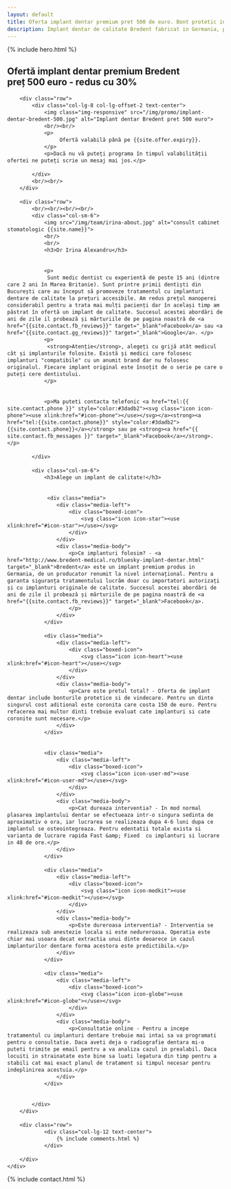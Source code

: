 ```yaml
---
layout: default
title: Oferta implant dentar premium pret 500 de euro. Bont protetic inclus, consultatie gratuita.
description: Implant dentar de calitate Bredent fabricat in Germania, pret accesibil. Fara costuri ascunse, bontul protetic, consultatia sunt incluse in pret.
---
```


<!-- Start Hero -->

{% include hero.html %}

<!-- End Hero -->


<!-- Start About -->
<div id="oabout" class="about">
    <div class="container-fluid">
        <h2 class="section-title">Ofertă implant dentar premium Bredent <br/> preț 500 euro - redus cu 30%</h2>
        
        <div class="row">
            <div class="col-lg-8 col-lg-offset-2 text-center">
                <img class="img-responsive" src="/img/promo/implant-dentar-bredent-500.jpg" alt="Implant dentar Bredent pret 500 euro">
                <br/><br/>
                <p>                    
                     Ofertă valabilă până pe {{site.offer.expiry}}. 
                </p>
                <p>Dacă nu vă puteți programa în timpul valabilității ofertei ne puteți scrie un mesaj mai jos.</p>

            </div>
            <br/><br/>
        </div>

        <div class="row">
            <br/><br/><br/><br/>
            <div class="col-sm-6">
                <img src="/img/team/irina-about.jpg" alt="consult cabinet stomatologic {{site.name}}">
                <br/>
                <br/>
                <h3>Dr Irina Alexandru</h3>


                <p>
                 Sunt medic dentist cu experientă de peste 15 ani (dintre care 2 ani în Marea Britanie). Sunt printre primii dentiști din București care au început să promoveze tratamentul cu implanturi dentare de calitate la prețuri accesibile. Am redus prețul manoperei considerabil pentru a trata mai mulți pacienți dar în același timp am păstrat în ofertă un implant de calitate. Succesul acestei abordări de ani de zile il probează și mărturiile de pe pagina noastră de <a href="{{site.contact.fb_reviews}}" target="_blank">Facebook</a> sau <a href="{{site.contact.gg_reviews}}" target="_blank">Google</a>. </p>
                <p>
                 <strong>Atenție</strong>, alegeți cu grijă atât medicul cât și implanturile folosite. Există și medici care folosesc implanturi "compatibile" cu un anumit brand dar nu folosesc originalul. Fiecare implant original este însoțit de o serie pe care o puteți cere dentistului.
                </p>
                
                
                <p>Ma puteti contacta telefonic <a href="tel:{{ site.contact.phone }}" style="color:#3dadb2"><svg class="icon icon-phone"><use xlink:href="#icon-phone"></use></svg></a><strong><a href="tel:{{site.contact.phone}}" style="color:#3dadb2">{{site.contact.phone}}</a></strong> sau pe <strong><a href="{{ site.contact.fb_messages }}" target="_blank">Facebook</a></strong>.</p>
                
            </div>

            <div class="col-sm-6">
                <h3>Alege un implant de calitate!</h3>

                
                 <div class="media">
                    <div class="media-left">
                        <div class="boxed-icon">
                            <svg class="icon icon-star"><use xlink:href="#icon-star"></use></svg>
                        </div>
                    </div>
                    <div class="media-body">
                        <p>Ce implanturi folosim? - <a href="http://www.bredent-medical.ro/bluesky-implant-dentar.html" target="_blank">Bredent</a> este un implant premium produs in Germania, de un producator renumit la nivel internațional. Pentru a garanta siguranța tratamentului lucrăm doar cu importatori autorizați și cu implanturi originale de calitate. Succesul acestei abordări de ani de zile il probează și mărturiile de pe pagina noastră de <a href="{{site.contact.fb_reviews}}" target="_blank">Facebook</a>.
                        </p>
                    </div>
                </div>
                
                <div class="media">
                    <div class="media-left">
                        <div class="boxed-icon">
                            <svg class="icon icon-heart"><use xlink:href="#icon-heart"></use></svg>
                        </div>
                    </div>
                    <div class="media-body">
                        <p>Care este pretul total? - Oferta de implant dentar include bonturile protetice si de vindecare. Pentru un dinte singurul cost aditional este coronita care costa 150 de euro. Pentru refacerea mai multor dinti trebuie evaluat cate implanturi si cate coronite sunt necesare.</p>
                    </div>
                </div>
                

                <div class="media">
                    <div class="media-left">
                        <div class="boxed-icon">
                            <svg class="icon icon-user-md"><use xlink:href="#icon-user-md"></use></svg>
                        </div>
                    </div>
                    <div class="media-body">
                        <p>Cat dureaza interventia? - In mod normal plasarea implantului dentar se efectueaza intr-o singura sedinta de aproximativ o ora, iar lucrarea se realizeaza dupa 4-6 luni dupa ce implantul se osteointegreaza. Pentru edentatii totale exista si varianta de lucrare rapida Fast &amp; Fixed  cu implanturi si lucrare in 48 de ore.</p>
                    </div>
                </div>
                    
                <div class="media">
                    <div class="media-left">
                        <div class="boxed-icon">
                            <svg class="icon icon-medkit"><use xlink:href="#icon-medkit"></use></svg>
                        </div>
                    </div>
                    <div class="media-body">
                        <p>Este dureroasa interventia? - Interventia se realizeaza sub anestezie locala si este nedureroasa. Operatia este chiar mai usoara decat extractia unui dinte deoarece in cazul implanturilor dentare forma acestora este predictibila.</p>
                    </div>
                </div>
                
                <div class="media">
                    <div class="media-left">
                        <div class="boxed-icon">
                            <svg class="icon icon-globe"><use xlink:href="#icon-globe"></use></svg>
                        </div>
                    </div>
                    <div class="media-body">
                        <p>Consultatie online - Pentru a incepe tratamentul cu implanturi dentare trebuie mai intai sa va programati pentru o consultatie. Daca aveti deja o radiografie dentara mi-o puteti trimite pe email pentru a va analiza cazul in prealabil. Daca locuiti in strainatate este bine sa luati legatura din timp pentru a stabili cat mai exact planul de tratament si timpul necesar pentru indeplinirea acestuia.</p>
                    </div>
                </div>
                

            </div>
        </div>
        
        <div class="row">
                <div class="col-lg-12 text-center">
                    {% include comments.html %}
                </div>

        </div>
    </div>
</div>

<!-- End About -->


<!-- Start Contact -->

{% include contact.html %}

<!-- End Contact -->


    
    
    
    
